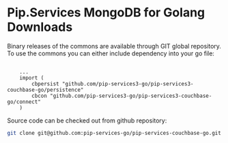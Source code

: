 # Pip.Services MongoDB for Golang Downloads

Binary releases of the commons are available through GIT global repository. 
To use the commons you can either include dependency into your go file:

```golang

    ...
    import (
        cbpersist "github.com/pip-services3-go/pip-services3-couchbase-go/persistence"
        cbcon "github.com/pip-services3-go/pip-services3-couchbase-go/connect"
    )

``` 

Source code can be checked out from github repository:

```bash
git clone git@github.com:pip-services-go/pip-services-couchbase-go.git
```